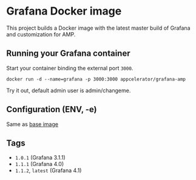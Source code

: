 # Grafana Docker image

This project builds a Docker image with the latest master build of Grafana and customization for AMP.

## Running your Grafana container

Start your container binding the external port `3000`.

    docker run -d --name=grafana -p 3000:3000 appcelerator/grafana-amp

Try it out, default admin user is admin/changeme.

## Configuration (ENV, -e)

Same as [base image](https://github.com/appcelerator/docker-grafana)

## Tags

- ```1.0.1``` (Grafana 3.1.1)
- ```1.1.1``` (Grafana 4.0)
- ```1.1.2```, ```latest``` (Grafana 4.1)
